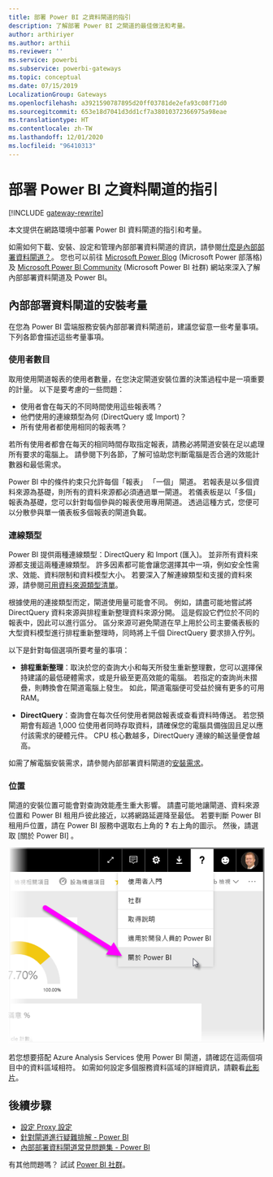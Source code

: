 ```yaml
---
title: 部署 Power BI 之資料閘道的指引
description: 了解部署 Power BI 之閘道的最佳做法和考量。
author: arthiriyer
ms.author: arthii
ms.reviewer: ''
ms.service: powerbi
ms.subservice: powerbi-gateways
ms.topic: conceptual
ms.date: 07/15/2019
LocalizationGroup: Gateways
ms.openlocfilehash: a3921590787895d20ff03781de2efa93c08f71d0
ms.sourcegitcommit: 653e18d7041d3dd1cf7a38010372366975a98eae
ms.translationtype: HT
ms.contentlocale: zh-TW
ms.lasthandoff: 12/01/2020
ms.locfileid: "96410313"
---
```

# <a name="guidance-for-deploying-a-data-gateway-for-power-bi"></a>部署 Power BI 之資料閘道的指引

[!INCLUDE [gateway-rewrite](../includes/gateway-rewrite.md)]

本文提供在網路環境中部署 Power BI 資料閘道的指引和考量。

如需如何下載、安裝、設定和管理內部部署資料閘道的資訊，請參閱[什麼是內部部署資料閘道？](/data-integration/gateway/service-gateway-onprem)。 您也可以前往 [Microsoft Power Blog](https://powerbi.microsoft.com/blog/) (Microsoft Power 部落格) 及 [Microsoft Power BI Community](https://community.powerbi.com/) (Microsoft Power BI 社群) 網站來深入了解內部部署資料閘道及 Power BI。

## <a name="installation-considerations-for-the-on-premises-data-gateway"></a>內部部署資料閘道的安裝考量

在您為 Power BI 雲端服務安裝內部部署資料閘道前，建議您留意一些考量事項。 下列各節會描述這些考量事項。

### <a name="number-of-users"></a>使用者數目

取用使用閘道報表的使用者數量，在您決定閘道安裝位置的決策過程中是一項重要的計量。 以下是要考慮的一些問題：

* 使用者會在每天的不同時間使用這些報表嗎？
* 他們使用的連線類型為何 (DirectQuery 或 Import)？
* 所有使用者都使用相同的報表嗎？

若所有使用者都會在每天的相同時間存取指定報表，請務必將閘道安裝在足以處理所有要求的電腦上。 請參閱下列各節，了解可協助您判斷電腦是否合適的效能計數器和最低需求。

Power BI 中的條件約束只允許每個「報表」  「一個」  閘道。 若報表是以多個資料來源為基礎，則所有的資料來源都必須通過單一閘道。 若儀表板是以「多個」  報表為基礎，您可以針對每個參與的報表使用專用閘道。 透過這種方式，您便可以分散參與單一儀表板多個報表的閘道負載。

### <a name="connection-type"></a>連線類型

Power BI 提供兩種連線類型：DirectQuery 和 Import (匯入)。 並非所有資料來源都支援這兩種連線類型。 許多因素都可能會讓您選擇其中一項，例如安全性需求、效能、資料限制和資料模型大小。 若要深入了解連線類型和支援的資料來源，請參閱[可用資料來源類型清單](service-gateway-data-sources.md#list-of-available-data-source-types)。

根據使用的連接類型而定，閘道使用量可能會不同。 例如，請盡可能地嘗試將 DirectQuery 資料來源與排程重新整理資料來源分開。 這是假設它們位於不同的報表中，因此可以進行區分。 區分來源可避免閘道在早上用於公司主要儀表板的大型資料模型進行排程重新整理時，同時將上千個 DirectQuery 要求排入佇列。 

以下是針對每個選項所要考量的事項：

* **排程重新整理**：取決於您的查詢大小和每天所發生重新整理數，您可以選擇保持建議的最低硬體需求，或是升級至更高效能的電腦。 若指定的查詢尚未摺疊，則轉換會在閘道電腦上發生。 如此，閘道電腦便可受益於擁有更多的可用 RAM。

* **DirectQuery**：查詢會在每次任何使用者開啟報表或查看資料時傳送。 若您預期會有超過 1,000 位使用者同時存取資料，請確保您的電腦具備強固且足以應付該需求的硬體元件。 CPU 核心數越多，DirectQuery 連線的輸送量便會越高。

如需了解電腦安裝需求，請參閱內部部署資料閘道的[安裝需求](/data-integration/gateway/service-gateway-install#requirements)。

### <a name="location"></a>位置

閘道的安裝位置可能會對查詢效能產生重大影響。 請盡可能地讓閘道、資料來源位置和 Power BI 租用戶彼此接近，以將網路延遲降至最低。 若要判斷 Power BI 租用戶位置，請在 Power BI 服務中選取右上角的 **?** 右上角的圖示。 然後，請選取 [關於 Power BI]  。

![判斷您的 Power BI 租用戶位置](media/service-gateway-deployment-guidance/powerbi-gateway-deployment-guidance_02.png)

若您想要搭配 Azure Analysis Services 使用 Power BI 閘道，請確認在這兩個項目中的資料區域相符。 如需如何設定多個服務資料區域的詳細資訊，請觀看[此影片](https://guyinacube.com/2018/01/power-bi-azure-analysis-services-gateway-data-region/)。

## <a name="next-steps"></a>後續步驟

* [設定 Proxy 設定](/data-integration/gateway/service-gateway-proxy)  
* [針對閘道進行疑難排解 - Power BI](service-gateway-onprem-tshoot.md)  
* [內部部署資料閘道常見問題集 - Power BI](service-gateway-power-bi-faq.md)  

有其他問題嗎？ 試試 [Power BI 社群](https://community.powerbi.com/)。
